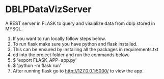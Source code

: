 # DBLPDataVizServer
A REST server in FLASK to query and visualize data from dblp stored in MYSQL.


1. If you want to run locally follow steps below.
2. To run flask make sure you have python and flask installed. 
3. This can be ensured by installing all the packages in requirements.txt
4. cd into the project folder and run the commands below. 
5. $ 'export FLASK_APP=app.py'
6. $ 'python -m flask run'
7. After running flask go to http://127.0.0.1:5000/ to view the app.
